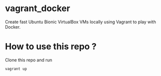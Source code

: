# vagrant_docker
Create fast Ubuntu Bionic VirtualBox VMs locally using Vagrant to play with Docker.

# How to use this repo ?
Clone this repo and run 
```
vagrant up
```
